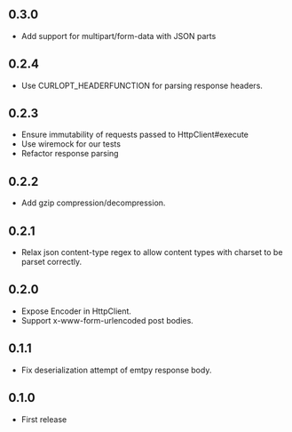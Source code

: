 ## 0.3.0
- Add support for multipart/form-data with JSON parts

## 0.2.4
- Use CURLOPT_HEADERFUNCTION for parsing response headers.

## 0.2.3
- Ensure immutability of requests passed to HttpClient#execute
- Use wiremock for our tests
- Refactor response parsing

## 0.2.2
- Add gzip compression/decompression.

## 0.2.1
- Relax json content-type regex to allow content types with charset to be parset correctly.

## 0.2.0
- Expose Encoder in HttpClient.
- Support x-www-form-urlencoded post bodies.

## 0.1.1
- Fix deserialization attempt of emtpy response body.

## 0.1.0
- First release
